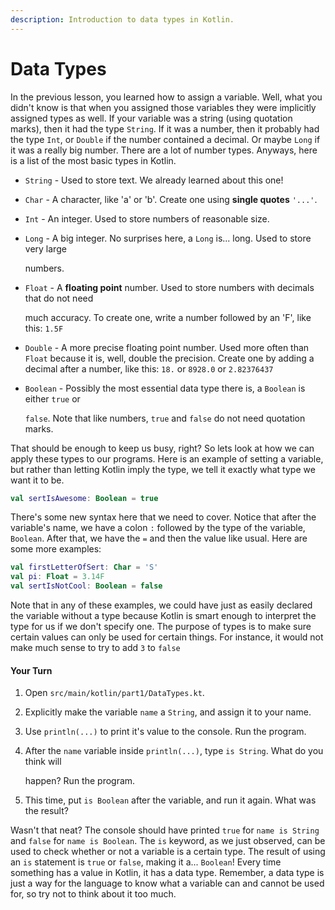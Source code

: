 ```yaml
---
description: Introduction to data types in Kotlin.
---
```


# Data Types

In the previous lesson, you learned how to assign a variable. Well, what you didn't know is that when you assigned those variables they were implicitly assigned types as well. If your variable was a string \(using quotation marks\), then it had the type `String`. If it was a number, then it probably had the type `Int`, or `Double` if the number contained a decimal. Or maybe `Long` if it was a really big number. There are a lot of number types. Anyways, here is a list of the most basic types in Kotlin.

* `String` - Used to store text. We already learned about this one!
* `Char` - A character, like 'a' or 'b'. Create one using **single quotes** `'...'`. 
* `Int` - An integer. Used to store numbers of reasonable size.
* `Long` - A big integer. No surprises here, a `Long` is... long. Used to store very large 

  numbers.  

* `Float` - A **floating point** number. Used to store numbers with decimals that do not need

  much accuracy. To create one, write a number followed by an 'F', like this: `1.5F`

* `Double` - A more precise floating point number. Used more often than `Float` because it is, well, double the precision. Create one by adding a decimal after a number, like this: `18.` or `8928.0` or `2.82376437`
* `Boolean` - Possibly the most essential data type there is, a `Boolean` is either `true` or 

  `false`. Note that like numbers, `true` and `false` do not need quotation marks.

That should be enough to keep us busy, right? So lets look at how we can apply these types to our programs. Here is an example of setting a variable, but rather than letting Kotlin imply the type, we tell it exactly what type we want it to be.

```kotlin
val sertIsAwesome: Boolean = true
```

There's some new syntax here that we need to cover. Notice that after the variable's name, we have a colon `:` followed by the type of the variable, `Boolean`. After that, we have the `=` and then the value like usual. Here are some more examples:

```kotlin
val firstLetterOfSert: Char = 'S'
val pi: Float = 3.14F
val sertIsNotCool: Boolean = false
```

Note that in any of these examples, we could have just as easily declared the variable without a type because Kotlin is smart enough to interpret the type for us if we don't specify one. The purpose of types is to make sure certain values can only be used for certain things. For instance, it would not make much sense to try to add `3` to `false`

#### Your Turn

1. Open `src/main/kotlin/part1/DataTypes.kt`.
2. Explicitly make the variable `name` a `String`, and assign it to your name.
3. Use `println(...)` to print it's value to the console. Run the program.
4. After the `name` variable inside `println(...)`, type `is String`. What do you think will

   happen? Run the program.

5. This time, put `is Boolean` after the variable, and run it again. What was the result?

Wasn't that neat? The console should have printed `true` for `name is String` and `false` for `name is Boolean`. The `is` keyword, as we just observed, can be used to check whether or not a variable is a certain type. The result of using an `is` statement is `true` or `false`, making it a... `Boolean`! Every time something has a value in Kotlin, it has a data type. Remember, a data type is just a way for the language to know what a variable can and cannot be used for, so try not to think about it too much.

